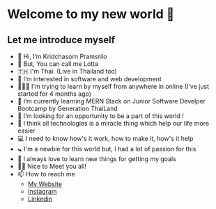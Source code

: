 # Welcome to my new world 🚀
## Let me introduce myself
- 👋 Hi, I’m Kridchasorn Pramsrilo
- 🤩 But, You can call me Lotta
- 🇹🇭 I'm Thai. (Live in Thailand too)
- 👀 I’m interested in software and web development
- 👩🏻‍💻 I'm trying to learn by myself from anywhere in online (I've just started for 4 months ago)
- 🌱 I’m currently learning MERN Stack on Junior Software Develper Bootcamp by Generation ThaiLand
- 💞️ I’m looking for an opportunity to be a part of this world !
- 🔮 I think all technologies is a miracle thing which help our life more easier
- 💻 I need to know how's it work, how to make it, how's it help
- 🚼 I'm a newbie for this world but, I had a lot of passion for this
- 🗽 I always love to learn new things for getting my goals
- 🙇‍♀️ Nice to Meet you all! 
- 📫 How to reach me
  - [My Website]()
  - [Instagram]()
  - [Linkedin](https://www.linkedin.com/in/kridchasorn-pramsrilo-work)

<!---
Lottaltz/Lottaltz is a ✨ special ✨ repository because its `README.md` (this file) appears on your GitHub profile.
You can click the Preview link to take a look at your changes.
--->
